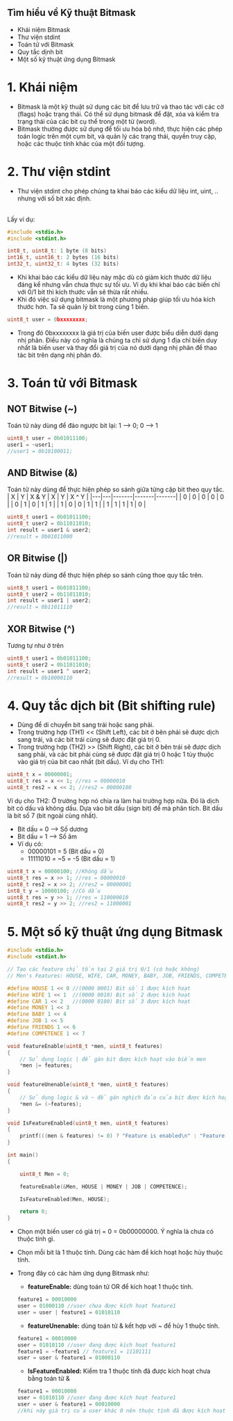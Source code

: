 ## Tìm hiểu về Kỹ thuật Bitmask
- Khái niệm Bitmask
- Thư viện stdint
- Toán tử với Bitmask
- Quy tắc dịnh bit
- Một số kỹ thuật ứng dụng Bitmask
# 1. Khái niệm
- Bitmask là một kỹ thuật sử dụng các bit để lưu trữ và thao tác với các cờ (flags) hoặc trạng thái. Có thể sử dụng bitmask để đặt, xóa và kiểm tra trạng thái của các bit cụ thể trong một từ (word).
- Bitmask thường được sử dụng để tối ưu hóa bộ nhớ, thực hiện các phép toán logic trên một cụm bit, và quản lý các trạng thái, quyền truy cập, hoặc các thuộc tính khác của một đối tượng.
# 2. Thư viện stdint
- Thư viện stdint cho phép chúng ta khai báo các kiểu dữ liệu int, uint, .. nhưng với số bit xác định.
<br>
Lấy ví dụ:

```cpp
#include <stdio.h>
#include <stdint.h>

int8_t, uint8_t: 1 byte (8 bits)
int16_t, uint16_t: 2 bytes (16 bits)
int32_t, uint32_t: 4 bytes (32 bits)
```

- Khi khai báo các kiểu dữ liệu này mặc dù có giảm kích thước dữ liệu đáng kể nhưng vẫn chưa thực sự tối ưu. Ví dụ khi khai báo các biến chỉ với 0/1 bit thì kích thước vẫn sẽ thừa rất nhiều.
- Khi đó việc sử dụng bitmask là một phương pháp giúp tối ưu hóa kích thước hơn. Ta sẽ quản lý bit trong cùng 1 biến.

```cpp
uint8_t user = 0bxxxxxxxx;
```
- Trong đó 0bxxxxxxxx là giá trị của biến user được biểu diễn dưới dạng nhị phân. Điều này có nghĩa là chúng ta chỉ sử dụng 1 địa chỉ biến duy nhất là biến user và thay đổi giá trị của nó dưới dạng nhị phân để thao tác bit trên dạng nhị phân đó.
# 3. Toán tử với Bitmask
## NOT Bitwise (~)
Toán tử này dùng để đảo ngược bit lại: 1 --> 0; 0 --> 1
```cpp
uint8_t user = 0b01011100;
user1 = ~user1;
//user1 = 0b10100011;
```

## AND Bitwise (&)
Toán tử này dùng để thực hiện phép so sánh giữa từng cặp bit theo quy tắc.
<br>
| X | Y | X & Y | X \| Y | X ^ Y |
|---|---|-------|-------|-------|
| 0 | 0 |   0   |   0   |   0   |
| 0 | 1 |   0   |   1   |   1   |
| 1 | 0 |   0   |   1   |   1   |
| 1 | 1 |   1   |   1   |   0   |

```cpp
uint8_t user1 = 0b01011100;
uint8_t user2 = 0b11011010;
int result = user1 & user2;
//result = 0b01011000 
```
## OR Bitwise (|)
Toán tử nảy dùng để thực hiện phép so sánh cũng thoe quy tắc trên.
```cpp
uint8_t user1 = 0b01011100;
uint8_t user2 = 0b11011010;
int result = user1 | user2;
//result = 0b11011110
```
## XOR Bitwise (^)
Tương tự như ở trên
```cpp
uint8_t user1 = 0b01011100;
uint8_t user2 = 0b11011010;
int result = user1 ^ user2;
//result = 0b10000110
```
# 4. Quy tắc dịch bit (Bit shifting rule)
- Dùng để di chuyển bit sang trái hoặc sang phải.
- Trong trường hợp (TH1) << (Shift Left), các bit ở bên phải sẽ được dịch sang trái, và các bit trái cùng sẽ được đặt giá trị 0.
- Trong trường hợp (TH2) >> (Shift Right), các bit ở bên trái sẽ được dịch sang phải, và các bit phải cùng sẽ được đặt giá trị 0 hoặc 1 tùy thuộc vào giá trị của bit cao nhất (bit dấu).
Ví dụ cho TH1:

```cpp
uint8_t x = 00000001;
uint8_t res = x << 1; //res = 00000010
uint8_t res2 = x << 2; //res2 = 00000100
```

Ví dụ cho TH2: Ở trường hợp nó chia ra làm hai trường hợp nữa. Đó là dịch bit có dấu và không dấu. Dựa vào bit dấu (sign bit) để mà phân tích.
Bit dấu là bit số 7 (bit ngoài cùng nhất).
- Bit dấu = 0 --> Số dương
- Bit dấu = 1 --> Số âm
- Ví dụ có:
  - 00000101 = 5 (Bit dấu  = 0)
  - 11111010 = ~5 = -5 (Bit dấu  = 1)

```cpp
uint8_t x = 00000100; //Không dấu
uint8_t res = x >> 1; //res = 00000010
uint8_t res2 = x >> 2; //res2 = 00000001
int8_t y = 10000100; //Có dấu
uint8_t res = y >> 1; //res = 110000010
uint8_t res2 = y >> 2; //res2 = 11000001
```
# 5. Một số kỹ thuật ứng dụng Bitmask

```cpp
#include <stdio.h>
#include <stdint.h>

// Tạo các feature chỉ tồn tại 2 giá trị 0/1 (có hoặc không)
// Men's Features: HOUSE, WIFE, CAR, MONEY, BABY, JOB, FRIENDS, COMPETENCE

#define HOUSE 1 << 0 //(0000 0001) Bit số 1 được kích hoạt
#define WIFE 1 << 1  //(0000 0010) Bit số 2 được kích hoạt
#define CAR 1 << 2   //(0000 0100) Bit số 3 được kích hoạt
#define MONEY 1 << 3
#define BABY 1 << 4
#define JOB 1 << 5
#define FRIENDS 1 << 6
#define COMPETENCE 1 << 7

void featureEnable(uint8_t *men, uint8_t features)
{
    // Sử dụng logic | để gán bit được kích hoạt vào biến men
    *men |= features;
}

void featureUnenable(uint8_t *men, uint8_t features)
{
    // Sử dụng logic & và ~ để gán nghịch đảo của bit được kích hoạt
    *men &= (~features);
}

void IsFeatureEnabled(uint8_t men, uint8_t features)
{
    printf(((men & features) != 0) ? "Feature is enabled\n" : "Feature is not enabled\n");
}

int main()
{

    uint8_t Men = 0;

    featureEnable(&Men, HOUSE | MONEY | JOB | COMPETENCE);

    IsFeatureEnabled(Men, HOUSE);

    return 0;
}
```
- Chọn một biến user có giá trị = 0 = 0b00000000. Ý nghĩa là chưa có thuộc tính gì.
- Chọn mỗi bit là 1 thuộc tính. Dùng các hàm để kích hoạt hoặc hủy thuộc tính.
- Trong đây có các hàm ứng dụng Bitmask như:
  - **featureEnable:** dùng toán tử OR để kích hoạt 1 thuộc tính.
  
  ```cpp
  feature1 = 00010000
  user = 01000110 //user chưa được kích hoạt feature1
  user = user | feature1 = 01010110
  ```

  - **featureUnenable:** dùng toán tử & kết hợp với ~ để hủy 1 thuộc tính.
  ```cpp
  feature1 = 00010000
  user = 01010110 //user đang được kích hoạt feature1
  feature1 = ~feature1 // feature1 = 11101111
  user = user & feature1 = 01000110
  ```
  - **IsFeatureEnabled:** Kiểm tra 1 thuộc tính đã được kích hoạt chưa bằng toán tử &
  ```cpp
  feature1 = 00010000
  user = 01010110 //user đang được kích hoạt feature1
  user = user & feature1 = 00010000
  //khi này giá trị của user khác 0 nên thuộc tính đã được kích hoạt
  ```



